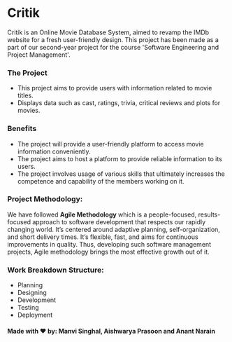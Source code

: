 # Critik
Critik is an Online Movie Database System, aimed to revamp the IMDb website for a fresh user-friendly design.
This project has been made as a part of our second-year project for the course 'Software Engineering and Project Management'.

### The Project
- This project aims to provide users with information related to movie titles.
- Displays data such as cast, ratings, trivia, critical reviews and plots for movies.

### Benefits
- The project will provide a user-friendly platform to access movie information
conveniently.
- The project aims to host a platform to provide reliable information to its users.
- The project involves usage of various skills that ultimately increases the
competence and capability of the members working on it.

### Project Methodology:
We have followed **Agile Methodology** which is a people-focused, results-focused approach to software development that respects our rapidly changing world.
It’s centered around adaptive planning, self-organization, and short delivery times. It’s flexible, fast, and aims for continuous improvements in quality. Thus, developing such software management projects, Agile methodology brings the most effective growth out of it.

### Work Breakdown Structure:
- Planning
- Designing
- Development
- Testing
- Deployment

#### Made with ❤️ by: Manvi Singhal, Aishwarya Prasoon and Anant Narain
